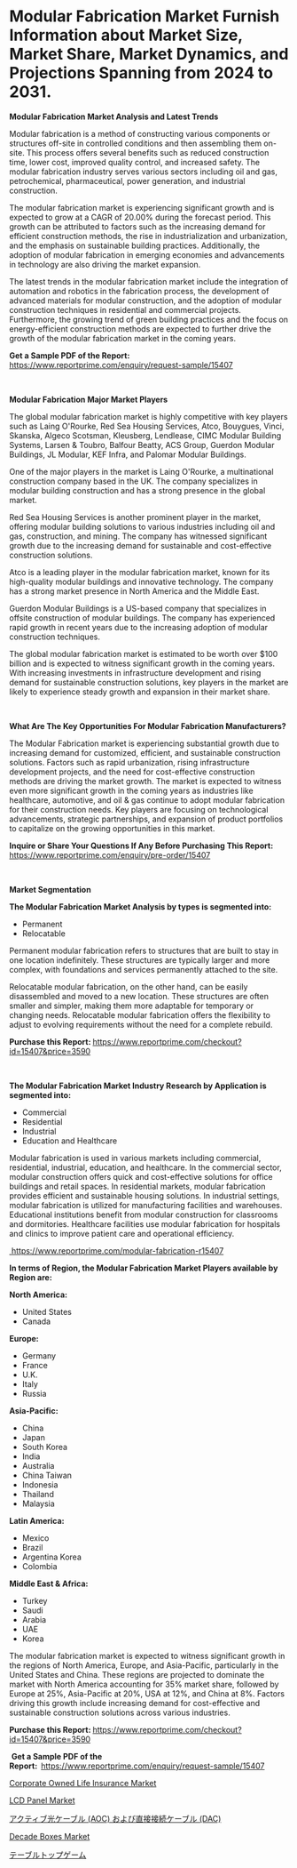 <p><h1>Modular Fabrication Market Furnish Information about Market Size, Market Share, Market Dynamics, and Projections Spanning from 2024 to 2031.</h1></p><p><strong>Modular Fabrication Market Analysis and Latest Trends</strong></p>
<p><p>Modular fabrication is a method of constructing various components or structures off-site in controlled conditions and then assembling them on-site. This process offers several benefits such as reduced construction time, lower cost, improved quality control, and increased safety. The modular fabrication industry serves various sectors including oil and gas, petrochemical, pharmaceutical, power generation, and industrial construction.</p><p>The modular fabrication market is experiencing significant growth and is expected to grow at a CAGR of 20.00% during the forecast period. This growth can be attributed to factors such as the increasing demand for efficient construction methods, the rise in industrialization and urbanization, and the emphasis on sustainable building practices. Additionally, the adoption of modular fabrication in emerging economies and advancements in technology are also driving the market expansion.</p><p>The latest trends in the modular fabrication market include the integration of automation and robotics in the fabrication process, the development of advanced materials for modular construction, and the adoption of modular construction techniques in residential and commercial projects. Furthermore, the growing trend of green building practices and the focus on energy-efficient construction methods are expected to further drive the growth of the modular fabrication market in the coming years.</p></p>
<p><strong>Get a Sample PDF of the Report:&nbsp;</strong> <a href="https://www.reportprime.com/enquiry/request-sample/15407">https://www.reportprime.com/enquiry/request-sample/15407</a></p>
<p>&nbsp;</p>
<p><strong>Modular Fabrication Major Market Players</strong></p>
<p><p>The global modular fabrication market is highly competitive with key players such as Laing O'Rourke, Red Sea Housing Services, Atco, Bouygues, Vinci, Skanska, Algeco Scotsman, Kleusberg, Lendlease, CIMC Modular Building Systems, Larsen & Toubro, Balfour Beatty, ACS Group, Guerdon Modular Buildings, JL Modular, KEF Infra, and Palomar Modular Buildings.</p><p>One of the major players in the market is Laing O'Rourke, a multinational construction company based in the UK. The company specializes in modular building construction and has a strong presence in the global market. </p><p>Red Sea Housing Services is another prominent player in the market, offering modular building solutions to various industries including oil and gas, construction, and mining. The company has witnessed significant growth due to the increasing demand for sustainable and cost-effective construction solutions.</p><p>Atco is a leading player in the modular fabrication market, known for its high-quality modular buildings and innovative technology. The company has a strong market presence in North America and the Middle East. </p><p>Guerdon Modular Buildings is a US-based company that specializes in offsite construction of modular buildings. The company has experienced rapid growth in recent years due to the increasing adoption of modular construction techniques.</p><p>The global modular fabrication market is estimated to be worth over $100 billion and is expected to witness significant growth in the coming years. With increasing investments in infrastructure development and rising demand for sustainable construction solutions, key players in the market are likely to experience steady growth and expansion in their market share.</p></p>
<p>&nbsp;</p>
<p><strong>What Are The Key Opportunities For Modular Fabrication Manufacturers?</strong></p>
<p><p>The Modular Fabrication market is experiencing substantial growth due to increasing demand for customized, efficient, and sustainable construction solutions. Factors such as rapid urbanization, rising infrastructure development projects, and the need for cost-effective construction methods are driving the market growth. The market is expected to witness even more significant growth in the coming years as industries like healthcare, automotive, and oil & gas continue to adopt modular fabrication for their construction needs. Key players are focusing on technological advancements, strategic partnerships, and expansion of product portfolios to capitalize on the growing opportunities in this market.</p></p>
<p><strong>Inquire or Share Your Questions If Any Before Purchasing This Report:</strong> <a href="https://www.reportprime.com/enquiry/pre-order/15407">https://www.reportprime.com/enquiry/pre-order/15407</a></p>
<p>&nbsp;</p>
<p><strong>Market Segmentation</strong></p>
<p><strong>The Modular Fabrication Market Analysis by types is segmented into:</strong></p>
<p><ul><li>Permanent</li><li>Relocatable</li></ul></p>
<p><p>Permanent modular fabrication refers to structures that are built to stay in one location indefinitely. These structures are typically larger and more complex, with foundations and services permanently attached to the site.</p><p>Relocatable modular fabrication, on the other hand, can be easily disassembled and moved to a new location. These structures are often smaller and simpler, making them more adaptable for temporary or changing needs. Relocatable modular fabrication offers the flexibility to adjust to evolving requirements without the need for a complete rebuild.</p></p>
<p><strong>Purchase this Report:&nbsp;</strong><a href="https://www.reportprime.com/checkout?id=15407&price=3590">https://www.reportprime.com/checkout?id=15407&price=3590</a></p>
<p>&nbsp;</p>
<p><strong>The Modular Fabrication Market Industry Research by Application is segmented into:</strong></p>
<p><ul><li>Commercial</li><li>Residential</li><li>Industrial</li><li>Education and Healthcare</li></ul></p>
<p><p>Modular fabrication is used in various markets including commercial, residential, industrial, education, and healthcare. In the commercial sector, modular construction offers quick and cost-effective solutions for office buildings and retail spaces. In residential markets, modular fabrication provides efficient and sustainable housing solutions. In industrial settings, modular fabrication is utilized for manufacturing facilities and warehouses. Educational institutions benefit from modular construction for classrooms and dormitories. Healthcare facilities use modular fabrication for hospitals and clinics to improve patient care and operational efficiency.</p></p>
<p><a href="https://www.reportprime.com/modular-fabrication-r15407">&nbsp;https://www.reportprime.com/modular-fabrication-r15407</a></p>
<p><strong>In terms of Region, the Modular Fabrication Market Players available by Region are:</strong></p>
<p>
    <p> <strong> North America: </strong>
        <ul>
            <li>United States</li>
            <li>Canada</li>
        </ul>
        </p> 
    <p> <strong> Europe: </strong>
        <ul>
            <li>Germany</li>
            <li>France</li>
            <li>U.K.</li>
            <li>Italy</li>
            <li>Russia</li>
        </ul>
        </p> 
    <p> <strong> Asia-Pacific: </strong>
        <ul>
            <li>China</li>
            <li>Japan</li>
            <li>South Korea</li>
            <li>India</li>
            <li>Australia</li>
            <li>China Taiwan</li>
            <li>Indonesia</li>
            <li>Thailand</li>
            <li>Malaysia</li>
        </ul>
        </p> 
    <p> <strong> Latin America: </strong>
        <ul>
            <li>Mexico</li>
            <li>Brazil</li>
            <li>Argentina Korea</li>
            <li>Colombia</li>
        </ul>
        </p> 
    <p> <strong> Middle East & Africa: </strong>
        <ul>
            <li>Turkey</li>
            <li>Saudi</li>
            <li>Arabia</li>
            <li>UAE</li>
            <li>Korea</li>
        </ul>
    </p>
    </p>
<p><p>The modular fabrication market is expected to witness significant growth in the regions of North America, Europe, and Asia-Pacific, particularly in the United States and China. These regions are projected to dominate the market with North America accounting for 35% market share, followed by Europe at 25%, Asia-Pacific at 20%, USA at 12%, and China at 8%. Factors driving this growth include increasing demand for cost-effective and sustainable construction solutions across various industries.</p></p>
<p><strong>Purchase this Report: </strong><a href="https://www.reportprime.com/checkout?id=15407&price=3590">https://www.reportprime.com/checkout?id=15407&price=3590</a></p>
<p>&nbsp;<strong>Get a Sample PDF of the Report:&nbsp;&nbsp;</strong><a href="https://www.reportprime.com/enquiry/request-sample/15407">https://www.reportprime.com/enquiry/request-sample/15407</a></p>
<p><strong></strong></p>
<p><p><a href="https://github.com/DeonteStanton2023/Market-Research-Report-List-1/blob/main/corporate-owned-life-insurance-market.md">Corporate Owned Life Insurance Market</a></p><p><a href="https://www.linkedin.com/pulse/lcd-panel-market-insight-trends-growth-forecasted-from-jvbme">LCD Panel Market</a></p><p><a href="https://github.com/RudySimonis2023/Market-Research-Report-List-1/blob/main/447764381699.md">アクティブ光ケーブル (AOC) および直接接続ケーブル (DAC)</a></p><p><a href="https://www.linkedin.com/pulse/decade-boxes-market-size-cagr-trends-2024-2030-bestion-research-yfcfc">Decade Boxes Market</a></p><p><a href="https://github.com/mm14022023/Market-Research-Report-List-1/blob/main/912053981698.md">テーブルトップゲーム</a></p></p>